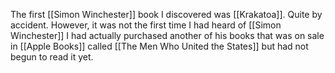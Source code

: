 The first [[Simon Winchester]] book I discovered was [[Krakatoa]]. Quite by accident. However, it was not the first time I had heard of [[Simon Winchester]]  I had actually purchased another of his books that was on sale in [[Apple Books]] called [[The Men Who United the States]] but had not begun to read it yet. 

